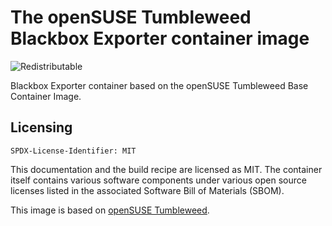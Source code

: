 # The openSUSE Tumbleweed Blackbox Exporter container image
![Redistributable](https://img.shields.io/badge/Redistributable-Yes-green)

Blackbox Exporter container based on the openSUSE Tumbleweed Base Container Image.

## Licensing

`SPDX-License-Identifier: MIT`

This documentation and the build recipe are licensed as MIT.
The container itself contains various software components under various open source licenses listed in the associated
Software Bill of Materials (SBOM).

This image is based on [openSUSE Tumbleweed](https://get.opensuse.org/tumbleweed/).
